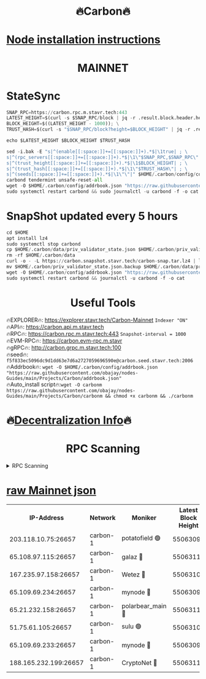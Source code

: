 <h1 align="center"> 🔥Carbon🔥</h1>

[Node installation instructions](https://github.com/obajay/nodes-Guides/tree/main/Projects/Carbon)
=
<h1 align="center"> MAINNET</h1>

# StateSync
```python
SNAP_RPC=https://carbon.rpc.m.stavr.tech:443
LATEST_HEIGHT=$(curl -s $SNAP_RPC/block | jq -r .result.block.header.height); \
BLOCK_HEIGHT=$((LATEST_HEIGHT - 1000)); \
TRUST_HASH=$(curl -s "$SNAP_RPC/block?height=$BLOCK_HEIGHT" | jq -r .result.block_id.hash)

echo $LATEST_HEIGHT $BLOCK_HEIGHT $TRUST_HASH

sed -i.bak -E "s|^(enable[[:space:]]+=[[:space:]]+).*$|\1true| ; \
s|^(rpc_servers[[:space:]]+=[[:space:]]+).*$|\1\"$SNAP_RPC,$SNAP_RPC\"| ; \
s|^(trust_height[[:space:]]+=[[:space:]]+).*$|\1$BLOCK_HEIGHT| ; \
s|^(trust_hash[[:space:]]+=[[:space:]]+).*$|\1\"$TRUST_HASH\"| ; \
s|^(seeds[[:space:]]+=[[:space:]]+).*$|\1\"\"|" $HOME/.carbon/config/config.toml
carbond tendermint unsafe-reset-all
wget -O $HOME/.carbon/config/addrbook.json "https://raw.githubusercontent.com/obajay/nodes-Guides/main/Projects/Carbon/addrbook.json"
sudo systemctl restart carbond && sudo journalctl -u carbond -f -o cat
```
# SnapShot  updated every 5 hours
```python
cd $HOME
apt install lz4
sudo systemctl stop carbond
cp $HOME/.carbon/data/priv_validator_state.json $HOME/.carbon/priv_validator_state.json.backup
rm -rf $HOME/.carbon/data
curl -o - -L https://carbon.snapshot.stavr.tech/carbon-snap.tar.lz4 | lz4 -c -d - | tar -x -C $HOME/.carbon --strip-components 2
mv $HOME/.carbon/priv_validator_state.json.backup $HOME/.carbon/data/priv_validator_state.json
wget -O $HOME/.carbon/config/addrbook.json "https://raw.githubusercontent.com/obajay/nodes-Guides/main/Projects/Carbon/addrbook.json"
sudo systemctl restart carbond && journalctl -u carbond -f -o cat
```

 <h1 align="center"> Useful Tools</h1>

🔥EXPLORER🔥:     https://explorer.stavr.tech/Carbon-Mainnet        `Indexer "ON"` \
🔥API🔥:          https://carbon.api.m.stavr.tech \
🔥RPC🔥:          https://carbon.rpc.m.stavr.tech:443              `Snapshot-interval = 1000` \
🔥EVM-RPC🔥:      https://carbon.evm-rpc.m.stavr \
🔥gRPC🔥:         http://carbon.grpc.m.stavr.tech:100 \
🔥seed🔥:      `f5f833ec5096dc9d1dd63e7d6a2727059696590e@carbon.seed.stavr.tech:2006` \
🔥Addrbook🔥:  `wget -O $HOME/.carbon/config/addrbook.json "https://raw.githubusercontent.com/obajay/nodes-Guides/main/Projects/Carbon/addrbook.json"` \
🔥Auto_install script🔥:`wget -O carbonm https://raw.githubusercontent.com/obajay/nodes-Guides/main/Projects/Carbon/carbonm && chmod +x carbonm && ./carbonm`

🔥[Decentralization Info](https://github.com/obajay/StateSync-snapshots/tree/main/Projects/Carbon/Decentralization)🔥
=
<h1 align="center"> RPC Scanning</h1>

<details>
<summary>RPC Scanning</summary>

<h2 align="center"> We scan nodes in real time every 4 hours. And we provide the final result of RPC endpoints.
We cannot influence the operation of these nodes in any way. </h2>


```python
If Voting Power is higher than 0 --> then the Node is a validator of the network and may be subject to attack and be a potential threat to the chain.
```
```python
We marked such validators with a red symbol
```

</details>

[raw Mainnet json](https://rpc-check.carbonm.stavr.tech/carbonm/rpc-carbonm-result.json)
=


<table><tr><th>IP-Address</th><th>Network</th><th>Moniker</th><th>Latest Block Height</th><th>Earliest Block Height</th><th>Catching Up</th><th>Tx Index</th><th>Voting Power</th><th>Scan Time</th></tr><tr><td>203.118.10.75:26657</td><td>carbon-1</td><td>potatofield 🟢</td><td>55063099</td><td>21164241</td><td>False</td><td>on</td><td>0</td><td>2024-03-19T08:48:55.973217240UTC</td></tr><tr><td>65.108.97.115:26657</td><td>carbon-1</td><td>galaz 🔴</td><td>55063116</td><td>47374001</td><td>False</td><td>on</td><td>10451525618</td><td>2024-03-19T08:49:25.893726231UTC</td></tr><tr><td>167.235.97.158:26657</td><td>carbon-1</td><td>Wetez 🔴</td><td>55063102</td><td>48067570</td><td>False</td><td>on</td><td>1374257782</td><td>2024-03-19T08:49:02.330671555UTC</td></tr><tr><td>65.109.69.234:26657</td><td>carbon-1</td><td>mynode 🔴</td><td>55063093</td><td>53160001</td><td>False</td><td>off</td><td>12066573505</td><td>2024-03-19T08:48:44.796978190UTC</td></tr><tr><td>65.21.232.158:26657</td><td>carbon-1</td><td>polarbear_main 🔴</td><td>55063117</td><td>54286001</td><td>False</td><td>on</td><td>10701500560</td><td>2024-03-19T08:49:30.510707528UTC</td></tr><tr><td>51.75.61.105:26657</td><td>carbon-1</td><td>sulu 🟢</td><td>55063107</td><td>54542001</td><td>False</td><td>off</td><td>0</td><td>2024-03-19T08:49:11.341188701UTC</td></tr><tr><td>65.109.69.233:26657</td><td>carbon-1</td><td>mynode 🔴</td><td>55063093</td><td>54660001</td><td>False</td><td>off</td><td>8097065170</td><td>2024-03-19T08:48:44.506049130UTC</td></tr><tr><td>188.165.232.199:26657</td><td>carbon-1</td><td>CryptoNet 🔴</td><td>55063117</td><td>54710001</td><td>False</td><td>off</td><td>3507290386</td><td>2024-03-19T08:49:30.205105239UTC</td></tr></table>
